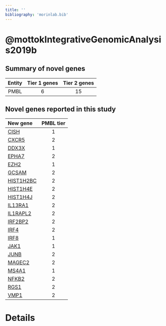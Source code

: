 ```yaml
---
title: ''
bibliography: 'morinlab.bib'
---
```


# @mottokIntegrativeGenomicAnalysis2019b
## Summary of novel genes

|Entity| Tier 1 genes| Tier 2 genes|
|:-:|:-:|:-:|
|PMBL|6|15|

## Novel genes reported in this study

|New gene|PMBL tier|
|:-|:-:|
|[CISH](CISH)|1 |
|[CXCR5](CXCR5)|2 |
|[DDX3X](DDX3X)|1 |
|[EPHA7](EPHA7)|2 |
|[EZH2](EZH2)|1 |
|[GCSAM](GCSAM)|2 |
|[HIST1H2BC](HIST1H2BC)|2 |
|[HIST1H4E](HIST1H4E)|2 |
|[HIST1H4J](HIST1H4J)|2 |
|[IL13RA1](IL13RA1)|2 |
|[IL1RAPL2](IL1RAPL2)|2 |
|[IRF2BP2](IRF2BP2)|2 |
|[IRF4](IRF4)|2 |
|[IRF8](IRF8)|1 |
|[JAK1](JAK1)|1 |
|[JUNB](JUNB)|2 |
|[MAGEC2](MAGEC2)|2 |
|[MS4A1](MS4A1)|1 |
|[NFKB2](NFKB2)|2 |
|[RGS1](RGS1)|2 |
|[VMP1](VMP1)|2 |

# Details

